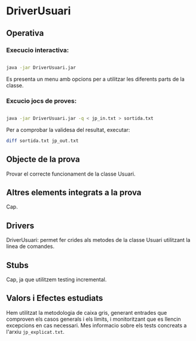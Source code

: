 # DriverUsuari

## Operativa

### Execucio interactiva:

```sh

java -jar DriverUsuari.jar

```

Es presenta un menu amb opcions per a utilitzar les diferents parts de la classe.

### Excucio jocs de proves:

```sh

java -jar DriverUsuari.jar -q < jp_in.txt > sortida.txt

```

Per a comprobar la validesa del resultat, executar:

```sh
diff sortida.txt jp_out.txt
```

## Objecte de la prova

Provar el correcte funcionament de la classe Usuari.

## Altres elements integrats a la prova

Cap.

## Drivers

DriverUsuari: permet fer crides als metodes de la classe Usuari utilitzant la linea de comandes.

## Stubs

Cap, ja que utilitzem testing incremental.

## Valors i Efectes estudiats

Hem utilitzat la metodologia de caixa gris, generant entrades que comproven els casos generals i els limits, i monitoritzant que es llencin excepcions en cas necessari. Mes informacio sobre els tests concreats a l'arxiu `jp_explicat.txt`.
